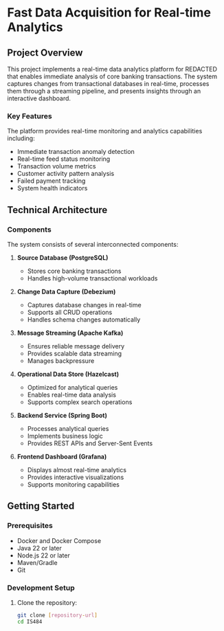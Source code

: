 # Fast Data Acquisition for Real-time Analytics

## Project Overview
This project implements a real-time data analytics platform for REDACTED that enables immediate analysis of core banking transactions. The system captures changes from transactional databases in real-time, processes them through a streaming pipeline, and presents insights through an interactive dashboard.

### Key Features
The platform provides real-time monitoring and analytics capabilities including:
- Immediate transaction anomaly detection
- Real-time feed status monitoring
- Transaction volume metrics
- Customer activity pattern analysis
- Failed payment tracking
- System health indicators

## Technical Architecture

### Components
The system consists of several interconnected components:

1. **Source Database (PostgreSQL)**
   - Stores core banking transactions
   - Handles high-volume transactional workloads

2. **Change Data Capture (Debezium)**
   - Captures database changes in real-time
   - Supports all CRUD operations
   - Handles schema changes automatically

3. **Message Streaming (Apache Kafka)**
   - Ensures reliable message delivery
   - Provides scalable data streaming
   - Manages backpressure

4. **Operational Data Store (Hazelcast)**
   - Optimized for analytical queries
   - Enables real-time data analysis
   - Supports complex search operations

5. **Backend Service (Spring Boot)**
   - Processes analytical queries
   - Implements business logic
   - Provides REST APIs and Server-Sent Events

6. **Frontend Dashboard (Grafana)**
   - Displays almost real-time analytics
   - Provides interactive visualizations
   - Supports monitoring capabilities

## Getting Started

### Prerequisites
- Docker and Docker Compose
- Java 22 or later
- Node.js 22 or later
- Maven/Gradle
- Git

### Development Setup

1. Clone the repository:
   ```bash
   git clone [repository-url]
   cd IS484
